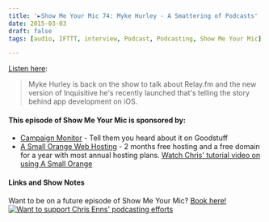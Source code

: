 ```yaml
---
title: '►Show Me Your Mic 74: Myke Hurley - A Smattering of Podcasts'
date: 2015-03-03
draft: false
tags: [audio, IFTTT, interview, Podcast, Podcasting, Show Me Your Mic]

---
```


[Listen here](http://goodstuff.fm/smym/74):

> Myke Hurley is back on the show to talk about Relay.fm and the new version of Inquisitive he's recently launched that's telling the story behind app development on iOS.

#### This episode of Show Me Your Mic is sponsored by:

*   [Campaign Monitor](http://ift.tt/rqRIS2) - Tell them you heard about it on Goodstuff
*   [A Small Orange Web Hosting](http://ift.tt/1oqsVa4) - 2 months free hosting and a free domain for a year with most annual hosting plans. [Watch Chris' tutorial video on using A Small Orange](http://ift.tt/1CMk9eH)

#### Links and Show Notes

Want to be on a future episode of Show Me Your Mic? [Book here!](http://ift.tt/1u38l2Y)  
[![Want to support Chris Enns' podcasting efforts](http://ift.tt/1t8AvYc)](http://ift.tt/1m1PRjr)